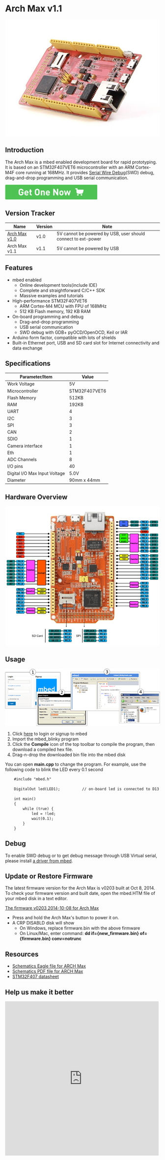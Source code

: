 <!-- 
+++
title       = "Arch Max v1.1"
+++
 -->

# Arch Max v1.1

![](assets/Arch_Max_v1.1/img/Arch_Max_v1.1_product_view.jpg)

Introduction
------------

The Arch Max is a mbed enabled development board for rapid prototyping. It is based on an STM32F407VET6 microcontroller with an ARM Cortex-M4F core running at 168MHz. It provides [Serial Wire Debug](https://en.wikipedia.org/wiki/Joint_Test_Action_Group#Serial_Wire_Debug)(SWD) debug, drag-and-drop programming and USB serial communication.

[![](assets/common/Get_One_Now_Banner.png)](http://www.seeedstudio.com/depot/Arch-Max-v11-p-2632.html)


Version Tracker
-------

| Name                       | Version | Note                                                                            |
|----------------------------|---------|---------------------------------------------------------------------------------|
| [Arch Max v1.0](/Arch_Max) | v1.0    | 5V cannot be powered by USB, user should connect to ext-power |
| Arch Max v1.1              | v1.1    | 5V cannot be powered by USB                                   |



Features
--------

-   mbed enabled
    -   Online development tools(include IDE)
    -   Complete and straightforward C/C++ SDK
    -   Massive examples and tutorials
-   High-performance STM32F407VET6
    -   ARM Cortex-M4 MCU with FPU of 168MHz
    -   512 KB Flash memory, 192 KB RAM
-   On-board programming and debug
    -   Drag-and-drop programming
    -   USB serial communication
    -   SWD debug with GDB+ pyOCD/OpenOCD, Keil or IAR
-   Arduino form factor, compatible with lots of shields
-   Built-in Ethernet port, USB and SD card slot for Internet connectivity and data exchange

Specifications
--------------

| Parameter/Item                | Value         |
|-------------------------------|---------------|
| Work Voltage                  | 5V            |
| Microcontroller               | STM32F407VET6 |
| Flash Memory                  | 512KB         |
| RAM                           | 192KB         |
| UART                          | 4             |
| I2C                           | 3             |
| SPI                           | 3             |
| CAN                           | 2             |
| SDIO                          | 1             |
| Camera interface              | 1             |
| Eth                           | 1             |
| ADC Channels                  | 8             |
| I/O pins                      | 40            |
| Digital I/O Max Input Voltage | 5.0V          |
| Diameter                      | 90mm x 44mm   |

Hardware Overview
--------------

![](assets/Arch_Max_v1.1/img/Arch_Max_Pinout.png)

Usage
-----

![](assets/Arch_Max_v1.1/img/Get_started_with_mbed.png)

1.  Click [here](<https://developer.mbed.org/compiler/#import:/teams/mbed/code/mbed_blinky/;platform:Seeed-Arch-MAX>) to login or signup to mbed
2.  Import the mbed\_blinky program
3.  Click the **Compile** icon of the top toolbar to compile the program, then download a compiled hex file.
4.  Drag-n-drop the downloaded bin file into the mbed disk

You can open **main.cpp** to change the program. For example, use the following code to blink the LED every 0.1 second

```
    #include "mbed.h"

    DigitalOut led(LED1);          // on-board led is connected to D13

    int main()
    {
        while (true) {
            led = !led;
            wait(0.1);
        }
    }
```

Debug
-----

To enable SWD debug or to get debug message through USB Virtual serial, please install [a driver from mbed](https://developer.mbed.org/handbook/Windows-serial-configuration).

Update or Restore Firmware
--------------------------

The latest firmware version for the Arch Max is v0203 built at Oct 8, 2014. To check your firmware version and built date, open the mbed.HTM file of your mbed disk in a text editor.

[The firmware v0203 2014-10-08 for Arch Max](https://developer.mbed.org/media/uploads/yihui/lpc11u35_nrf51822_if_mbed_v203_20141008.bin)

-   Press and hold the Arch Max's button to power it on.
-   A CRP DISABLD disk will show
    -   On Windows, replace firmware.bin with the above firmware
    -   On Linux/Mac, enter command: **dd if={new\_firmware.bin} of={firmware.bin} conv=notrunc**

Resources
---------

-   [Schematics Eagle file for ARCH Max](assets/Arch_Max_v1.1/res/ARCH_Max.zip)
-   [Schematics PDF file for ARCH Max](assets/Arch_Max_v1.1/res/Arch_Max.pdf)
-   [STM32F407 datasheet](assets/Arch_Max_v1.1/res/STM32F407.pdf)

Help us make it better
-------------------------

<iframe frameborder="0" height="500" src="https://www.surveymonkey.com/r/XY55DPR" width="500"></iframe>



<!-- 
+++
oldwikiurl       = "http://www.seeedstudio.com/wiki/Arch_Max_v1.1"
+++
 -->

<!-- This Markdown file was created from http://www.seeedstudio.com/wiki/Arch_Max_v1.1 -->
